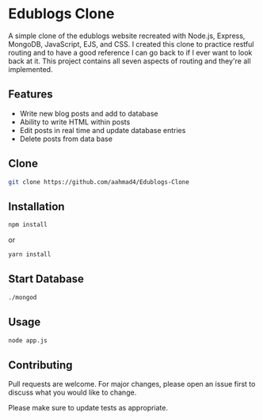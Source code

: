 # Edublogs Clone
 A simple clone of the edublogs website recreated with Node.js, Express, MongoDB, JavaScript, EJS, and CSS. I created this clone to practice restful routing and to have a good reference I can go back to if I ever want to look back at it. This project contains all seven aspects of routing and they're all implemented. 
 

## Features

* Write new blog posts and add to database
* Ability to write HTML within posts
* Edit posts in real time and update database entries
* Delete posts from data base

## Clone

```bash
git clone https://github.com/aahmad4/Edublogs-Clone
```

## Installation

```bash
npm install
```
or
```bash
yarn install
```

## Start Database

```bash
./mongod
```

## Usage

```bash
node app.js
```

## Contributing

Pull requests are welcome. For major changes, please open an issue first to discuss what you would like to change.

Please make sure to update tests as appropriate.
